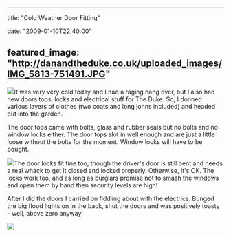 
---
title: "Cold Weather Door Fitting"

date: "2009-01-10T22:40:00"

featured_image: "http://danandtheduke.co.uk/uploaded_images/IMG_5813-751491.JPG"
---


<a href="http://danandtheduke.co.uk/uploaded_images/IMG_5813-751546.JPG"><img src="/images/cold-weather-door-fitting/IMG_5813-751491.JPG"/></a>It was very very cold today and I had a raging hang over, but I also had new doors tops, locks and electrical stuff for The Duke.  So, I donned various layers of clothes (two coats and long johns included) and headed out into the garden.

The door tops came with bolts, glass and rubber seals but no bolts and no window locks either.  The door tops slot in well enough and are just a little loose without the bolts for the moment.  Window locks will have to be bought.

<a href="http://danandtheduke.co.uk/uploaded_images/IMG_5817-797035.JPG"><img src="/images/cold-weather-door-fitting/IMG_5817-797029.JPG"/></a>The door locks fit fine too, though the driver's door is still bent and needs a real whack to get it closed and locked properly.  Otherwise, it's OK.  The locks work too, and as long as burglars promise not to smash the windows and open them by hand then security levels are high!

After I did the doors I carried on fiddling about with the electrics.  Bunged the big flood lights on in the back, shut the doors and was positively toasty - well, above zero anyway!

<a href="http://danandtheduke.co.uk/uploaded_images/IMG_5828-707875.JPG"><img src="/images/cold-weather-door-fitting/IMG_5828-707866.JPG"/></a>